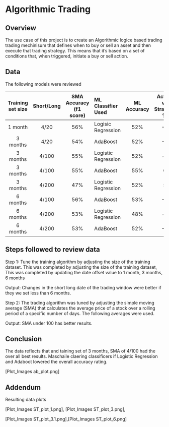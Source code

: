 # Algorithmic Trading 
## Overview 
The use case of this project is to create an Algorithmic logice based trading trading mechinisum that defines when to buy or sell an asset and then execute that trading strategy. This means that it’s based on a set of conditions that, when triggered, initiate a buy or sell action.


## Data
The following models were reviewed 

|Training set size | Short/Long | SMA Accuracy (f1 score) | ML Classifier Used |  ML Accuracy |  Actual vs Stratagy % | 
| :---: | :---: | :---:  | :--- | :--: | :--:|
|1 month | 4/20 | 56% | Logisic Regression| 52% | -4 |
|3 months | 4/20 | 54% | AdaBoost| 52% | -2 |
|3 months | 4/100 | 55% | Logistic Regression| 52% | -3 |
|3 months | 4/100 | 55% | AdaBoost| 55% | 0 |
|3 months | 4/200 | 47% | Logistic Regression | 52% | 5 |
|6 months | 4/100 | 56% | AdaBoost| 53% | -2 |
|6 months | 4/200 | 53% | Logistic Regression | 48% | -5 |
|6 months | 4/200 | 53% | AdaBoost| 52% | -1 |

## Steps followed to review data
Step 1: Tune the training algorithm by adjusting the size of the training dataset.  This was completed by adjusting the size of the training dataset, This was completed by updating the date offset value to 1 month, 3 months, 6 months

Output: Changes in the short long date of the trading window were better if they we set less than 6 months.  

Step 2: The trading algorithm was tuned by adjusting the simple moving average (SMA) that calculates the average price of a stock over a rolling period of a specific number of days.  The following averages were used. 

Output: SMA under 100 has better results.  

## Conclusion
The data reflects that and taining set of 3 months, SMA of 4/100 had the over all best results.  Maschaile claering classificers if Logistic Regression and Adaboot lowered the overall accuracy rating. 

[Plot_Images ab_plot.png]

## Addendum 

Resulting data plots

[Plot_Images ST_plot_1.png], [Plot_Images ST_plot_3.png],

[Plot_Images ST_plot_3.1.png],[Plot_Images ST_plot_6.png] 

